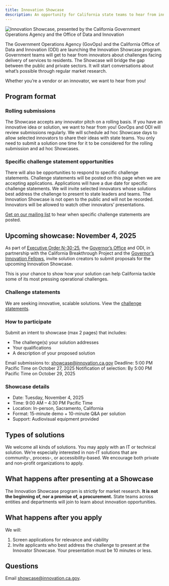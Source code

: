 ```yaml
---
title: Innovation Showcase
description: An opportunity for California state teams to hear from innovators about challenges facing delivery of services to residents.
---
```


![Innovation Showcase, presented by the California Government Operations Agency and the Office of Data and Innovation](/img/innovation-showcase.png)

<p class="text-lead">The Government Operations Agency (GovOps) and the California Office of Data and Innovation (ODI) are launching the Innovation Showcase program. Government teams will get to hear from innovators about challenges facing delivery of services to residents. The Showcase will bridge the gap between the public and private sectors. It will start conversations about what’s possible through regular market research.</p>

Whether you’re a vendor or an innovator, we want to hear from you!

## Program format

### Rolling submissions

The Showcase accepts any innovator pitch on a rolling basis. If you have an innovative idea or solution, we want to hear from you! GovOps and ODI will review submissions regularly. We will schedule ad hoc Showcase days to allow selected innovators to share their ideas with state teams. You only need to submit a solution one time for it to be considered for the rolling submission and ad hoc Showcases.

### Specific challenge statement opportunities

There will also be opportunities to respond to specific challenge statements. Challenge statements will be posted on this page when we are accepting applications. Applications will have a due date for specific challenge statements. We will invite selected innovators whose solutions best address the challenge to present to state leaders and teams. The Innovation Showcase is not open to the public and will not be recorded. Innovators will be allowed to watch other innovators’ presentations. 

<a href="https://mailchi.mp/f26824ae1ec5/innovation-showcase-interest-form" target="_blank">Get on our mailing list</a> to hear when specific challenge statements are posted.

## Upcoming showcase: November 4, 2025

As part of [Executive Order N-30-25](https://www.gov.ca.gov/2025/07/15/governor-newsom-advances-government-effectiveness-and-efficiency-with-new-executive-order-launches-task-force-with-tech-industry-leaders/), the [Governor’s Office](https://www.gov.ca.gov/) and ODI, in partnership with the California Breakthrough Project and the [Governor’s Innovation Fellows](https://innovation.ca.gov/our-work/governors-innovation-fellows-program/), invite solution creators to submit proposals for the upcoming Innovation Showcase.

This is your chance to show how your solution can help California tackle some of its most pressing operational challenges.

### Challenge statements

We are seeking innovative, scalable solutions. View the [challenge statements](https://caleprocure.ca.gov/event/77601/0000037025).

### How to participate

Submit an intent to showcase (max 2 pages) that includes:

* The challenge(s) your solution addresses
* Your qualifications
* A description of your proposed solution

Email submissions to: showcase@innovation.ca.gov
Deadline: 5:00 PM Pacific Time on October 27, 2025
Notification of selection: By 5:00 PM Pacific Time on October 29, 2025

### Showcase details

* Date: Tuesday, November 4, 2025
* Time: 9:00 AM – 4:30 PM Pacific Time
* Location: In-person, Sacramento, California
* Format: 15-minute demo + 10-minute Q&A per solution
* Support: Audiovisual equipment provided

## Types of solutions

We welcome all kinds of solutions. You may apply with an IT or technical solution. We’re especially interested in non-IT solutions that are community-, process-, or accessibility-based. We encourage both private and non-profit organizations to apply.

## What happens after presenting at a Showcase

The Innovation Showcase program is strictly for market research. **It is not the beginning of, nor a promise of, a procurement.** State teams across entities and departments will join to learn about innovation opportunities.

## What happens after you apply

We will:

1. Screen applications for relevance and viability
2. Invite applicants who best address the challenge to present at the Innovator Showcase. Your presentation must be 10 minutes or less.

## Questions

Email showcase@innovation.ca.gov.
